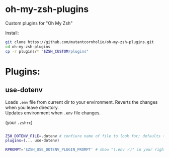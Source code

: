 # oh-my-zsh-plugins
Custom plugins for "Oh My Zsh"

Install: 
```sh
git clone https://github.com/mutantcornholio/oh-my-zsh-plugins.git 
cd oh-my-zsh-plugins
cp -r plugins/* "$ZSH_CUSTOM/plugins"
```

# Plugins:
## use-dotenv
Loads `.env` file from current dir to your environment. Reverts the changes when you leave directory.  
Updates environment when `.env` file changes.  

(your `.zshrc`)
```sh

ZSH_DOTENV_FILE=.dotenv # confiure name of file to look for; defaults to ".env"
plugins=(... use-dotenv)

RPROMPT='$ZSH_USE_DOTENV_PLUGIN_PROMPT' # show "(.env ✓)" in your right prompt when .env file is applied
```
